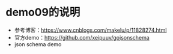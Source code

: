 # demo09的说明
- 参考博客：https://www.cnblogs.com/makelu/p/11828274.html
- 官方demo：https://github.com/xeipuuv/gojsonschema
- json schema demo